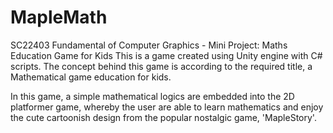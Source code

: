 # MapleMath
SC22403 Fundamental of Computer Graphics - Mini Project: Maths Education Game for Kids
This is a game created using Unity engine with C# scripts. The concept behind this game is according to the required title, a Mathematical game education for kids.

In this game, a simple mathematical logics are embedded into the 2D platformer game, whereby the user are able to learn mathematics and enjoy the cute cartoonish design from the popular nostalgic game, 'MapleStory'.
